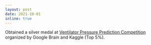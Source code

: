 ```yaml
---
layout: post
date: 2021-10-01
inline: true
---
```


Obtained a silver medal at [Ventilator Pressure Prediction Competition](https://www.kaggle.com/c/ventilator-pressure-prediction) organized by Google Brain and Kaggle (Top 5%).